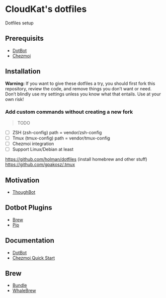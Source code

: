 # CloudKat's dotfiles

Dotfiles setup

## Prerequisits

- [DotBot](https://github.com/anishathalye/dotbot#configuration)
- [Chezmoi](https://github.com/twpayne/chezmoi#flexible)

## Installation

**Warning:** If you want to give these dotfiles a try, you should first fork this repository, review the code, and remove things you don’t want or need. Don’t blindly use my settings unless you know what that entails. Use at your own risk!

### Add custom commands without creating a new fork

> TODO

- [ ] ZSH (zsh-config) path = vendor/zsh-config
- [ ] Tmux (tmux-config) path = vendor/tmux-config
- [ ] Chezmoi integration
- [ ] Support Linux/Debian at least

https://github.com/holman/dotfiles (install homebrew and other stuff)
https://github.com/gpakosz/.tmux

## Motivation

- [ThoughBot](https://github.com/thoughtbot/dotfiles)

## Dotbot Plugins

- [Brew](https://github.com/d12frosted/dotbot-brew)
- [Pip]()

## Documentation

- [DotBot](https://github.com/anishathalye/dotbot/wiki)
- [Chezmoi Quick Start](https://www.chezmoi.io/docs/quick-start/)

## Brew

- [Bundle](https://github.com/Homebrew/homebrew-bundle)
- [WhaleBrew](https://github.com/whalebrew/whalebrew)
